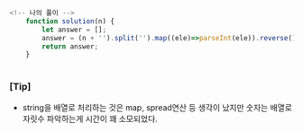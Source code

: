 ```javascript
<!-- 나의 풀이 -->
    function solution(n) {
        let answer = [];
        answer = (n + '').split('').map((ele)=>parseInt(ele)).reverse();
        return answer;
    }

```


#

### [Tip]
-  string을 배열로 처리하는 것은 map, spread연산 등 생각이 났지만 숫자는 배열로 자릿수 파악하는게 시간이 꽤 소모되었다.


  
